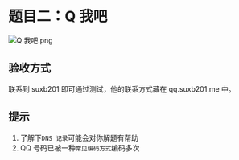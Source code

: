 # 题目二：Q 我吧

![Q 我吧.png](https://i.loli.net/2019/10/28/RVP8IQ1BZaJ3jh2.png)

## 验收方式

联系到 suxb201 即可通过测试，他的联系方式藏在 qq.suxb201.me 中。

## 提示

1. 了解下`DNS 记录`可能会对你解题有帮助
2. QQ 号码已被一种`常见编码方式`编码多次